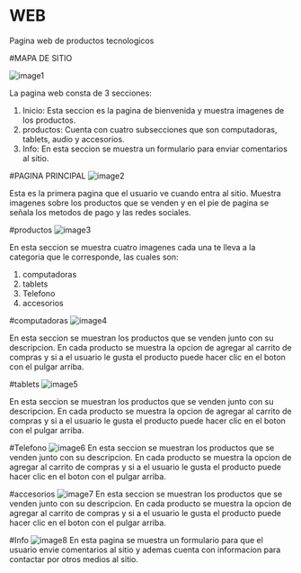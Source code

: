 # WEB
Pagina web de productos tecnologicos

#MAPA DE SITIO

![image1](docs/images/SITEMAP.png)


La pagina web consta de 3 secciones:
 1. Inicio: Esta seccion es la pagina de bienvenida y muestra imagenes de los productos.
 2. productos: Cuenta con cuatro subsecciones que son computadoras, tablets, audio y accesorios.
 3. Info: En esta seccion se muestra un formulario para enviar comentarios al sitio.

#PAGINA PRINCIPAL
![image2](docs/images/INICIO.png)

Esta es la primera pagina que el usuario ve cuando entra al sitio.
Muestra imagenes sobre los productos que se venden y en el pie de pagina
se señala los metodos de pago y las redes sociales.

#productos
![image3](docs/images/PRODUCTOS.png)

En esta seccion se muestra cuatro imagenes cada una te lleva a la categoria que le corresponde, las cuales son:
1. computadoras
2. tablets
3. Telefono
4. accesorios

#computadoras
![image4](docs/images/COMPUTADORA.png)

En esta seccion se muestran los productos que se venden junto con su descripcion. En cada producto se muestra la opcion de agregar al carrito de compras y si a el usuario le gusta el producto puede hacer clic en el boton con el pulgar arriba.

#tablets
![image5](docs/images/TABLETS.png)

En esta seccion se muestran los productos que se venden junto con su descripcion. En cada producto se muestra la opcion de agregar al carrito de compras y si a el usuario le gusta el producto puede hacer clic en el boton con el pulgar arriba.

#Telefono
![image6](docs/images/TELEFONO.png)
En esta seccion se muestran los productos que se venden junto con su descripcion. En cada producto se muestra la opcion de agregar al carrito de compras y si a el usuario le gusta el producto puede hacer clic en el boton con el pulgar arriba.

#accesorios
![image7](docs/images/ACCESORIOS.png)
En esta seccion se muestran los productos que se venden junto con su descripcion. En cada producto se muestra la opcion de agregar al carrito de compras y si a el usuario le gusta el producto puede hacer clic en el boton con el pulgar arriba.

#Info
![image8](docs/images/INFO.png)
En esta pagina se muestra un formulario para que el usuario envie comentarios al sitio y ademas cuenta con informacion para contactar por otros medios al sitio.
